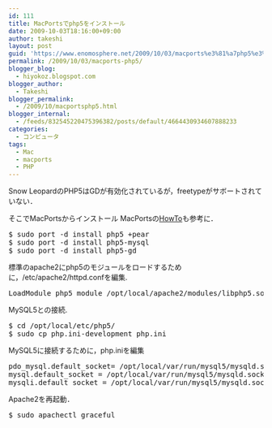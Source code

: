 ```yaml
---
id: 111
title: MacPortsでphp5をインストール
date: 2009-10-03T18:16:00+09:00
author: takeshi
layout: post
guid: 'https://www.enomosphere.net/2009/10/03/macports%e3%81%a7php5%e3%82%92%e3%82%a4%e3%83%b3%e3%82%b9%e3%83%88%e3%83%bc%e3%83%ab/'
permalink: /2009/10/03/macports-php5/
blogger_blog:
  - hiyokoz.blogspot.com
blogger_author:
  - Takeshi
blogger_permalink:
  - /2009/10/macportsphp5.html
blogger_internal:
  - /feeds/832545220475396382/posts/default/4664430934607888233
categories:
  - コンピュータ
tags:
  - Mac
  - macports
  - PHP
---
```

Snow LeopardのPHP5はGDが有効化されているが，freetypeがサボートされていない．

そこでMacPortsからインストール
MacPortsの<a href="http://trac.macports.org/wiki/howto/MAMP">HowTo</a>も参考に．
<pre>
$ sudo port -d install php5 +pear
$ sudo port -d install php5-mysql
$ sudo port -d install php5-gd</pre>
標準のapache2にphp5のモジュールをロードするために，/etc/apache2/httpd.confを編集.
<pre>
LoadModule php5_module /opt/local/apache2/modules/libphp5.so</pre>
MySQL5との接続.
<pre>
$ cd /opt/local/etc/php5/
$ sudo cp php.ini-development php.ini</pre>
MySQL5に接続するために，php.iniを編集
<pre>
pdo_mysql.default_socket= /opt/local/var/run/mysql5/mysqld.sock
mysql.default_socket = /opt/local/var/run/mysql5/mysqld.sock
mysqli.default_socket = /opt/local/var/run/mysql5/mysqld.sock</pre>
Apache2を再起動．
<pre>
$ sudo apachectl graceful</pre>